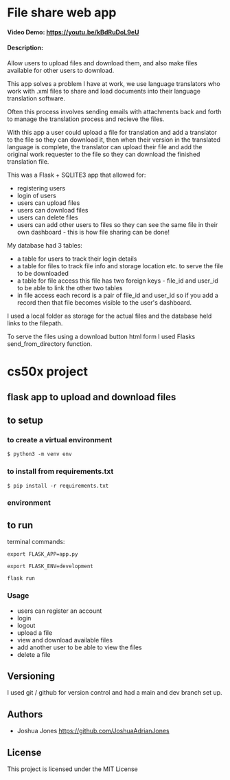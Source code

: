 # File share web app

#### Video Demo: https://youtu.be/kBdRuDoL9eU

#### Description:

Allow users to upload files and download them, and also make files available for other users to download.

This app solves a problem I have at work, we use language translators who work with .xml files to share and load documents into their language translation software.

Often this process involves sending emails with attachments back and forth to manage the translation process and recieve the files.

With this app a user could upload a file for translation and add a translator to the file so they can download it, then when their version in the translated language is complete,
the translator can upload their file and add the original work requester to the file so they can download the finished translation file.

This was a Flask + SQLITE3 app that allowed for:

- registering users
- login of users
- users can upload files
- users can download files
- users can delete files
- users can add other users to files so they can see the same file in their own dashboard - this is how file sharing can be done!

My database had 3 tables:

- a table for users to track their login details
- a table for files to track file info and storage location etc. to serve the file to be downloaded
- a table for file access this file has two foreign keys - file_id and user_id to be able to link the other two tables
- in file access each record is a pair of file_id and user_id so if you add a record then that file becomes visible to the user's dashboard.

I used a local folder as storage for the actual files and the database held links to the filepath.

To serve the files using a download button html form I used Flasks send_from_directory function.

# cs50x project

## flask app to upload and download files

## to setup

### to create a virtual environment

`$ python3 -m venv env`

### to install from requirements.txt

`$ pip install -r requirements.txt`

### environment

## to run

terminal commands:

`export FLASK_APP=app.py`

`export FLASK_ENV=development`

`flask run`

### Usage

- users can register an account
- login
- logout
- upload a file
- view and download available files
- add another user to be able to view the files
- delete a file

## Versioning

I used git / github for version control and had a main and dev branch set up.

## Authors

- Joshua Jones https://github.com/JoshuaAdrianJones

## License

This project is licensed under the MIT License
